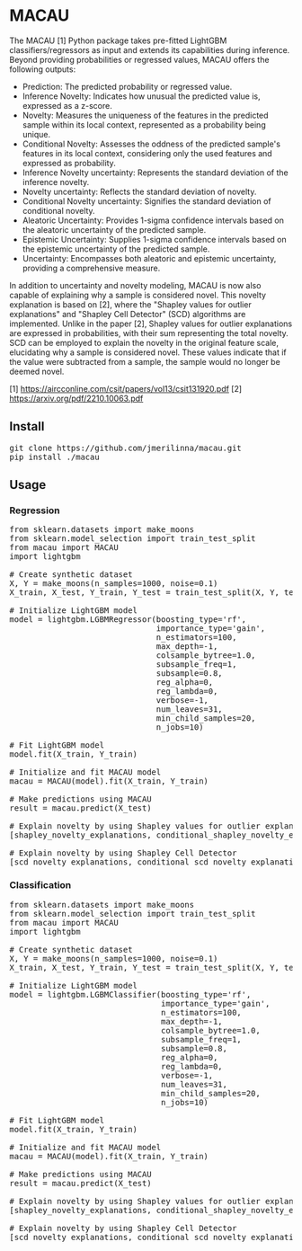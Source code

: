 # MACAU
The MACAU [1] Python package takes pre-fitted LightGBM classifiers/regressors as input and extends its capabilities during inference. Beyond providing probabilities or regressed values, MACAU offers the following outputs:

- Prediction: The predicted probability or regressed value.
- Inference Novelty: Indicates how unusual the predicted value is, expressed as a z-score.
- Novelty: Measures the uniqueness of the features in the predicted sample within its local context, represented as a probability being unique.
- Conditional Novelty: Assesses the oddness of the predicted sample's features in its local context, considering only the used features and expressed as probability.
- Inference Novelty uncertainty: Represents the standard deviation of the inference novelty.
- Novelty uncertainty: Reflects the standard deviation of novelty.
- Conditional Novelty uncertainty: Signifies the standard deviation of conditional novelty.
- Aleatoric Uncertainty: Provides 1-sigma confidence intervals based on the aleatoric uncertainty of the predicted sample.
- Epistemic Uncertainty: Supplies 1-sigma confidence intervals based on the epistemic uncertainty of the predicted sample.
- Uncertainty: Encompasses both aleatoric and epistemic uncertainty, providing a comprehensive measure.

In addition to uncertainty and novelty modeling, MACAU is now also capable of explaining why a sample is considered novel. This novelty explanation is based on [2], where the "Shapley values for outlier explanations" and "Shapley Cell Detector" (SCD) algorithms are implemented. Unlike in the paper [2], Shapley values for outlier explanations are expressed in probabilities, with their sum representing the total novelty. SCD can be employed to explain the novelty in the original feature scale, elucidating why a sample is considered novel. These values indicate that if the value were subtracted from a sample, the sample would no longer be deemed novel.

[1] https://aircconline.com/csit/papers/vol13/csit131920.pdf
[2] https://arxiv.org/pdf/2210.10063.pdf

## Install
<pre>
git clone https://github.com/jmerilinna/macau.git
pip install ./macau
</pre>
## Usage

### Regression
<pre>
from sklearn.datasets import make_moons
from sklearn.model_selection import train_test_split
from macau import MACAU
import lightgbm

# Create synthetic dataset
X, Y = make_moons(n_samples=1000, noise=0.1)
X_train, X_test, Y_train, Y_test = train_test_split(X, Y, test_size=0.25)

# Initialize LightGBM model
model = lightgbm.LGBMRegressor(boosting_type='rf',
                               importance_type='gain',
                               n_estimators=100,
                               max_depth=-1,
                               colsample_bytree=1.0,
                               subsample_freq=1,
                               subsample=0.8,
                               reg_alpha=0,
                               reg_lambda=0,
                               verbose=-1,
                               num_leaves=31,
                               min_child_samples=20,
                               n_jobs=10)

# Fit LightGBM model
model.fit(X_train, Y_train)

# Initialize and fit MACAU model
macau = MACAU(model).fit(X_train, Y_train)

# Make predictions using MACAU
result = macau.predict(X_test)

# Explain novelty by using Shapley values for outlier explanations
[shapley_novelty_explanations, conditional_shapley_novelty_explanations] = macau.novelty_explanations(X_test, shap_values = True)

# Explain novelty by using Shapley Cell Detector
[scd_novelty_explanations, conditional_scd_novelty_explanations] = macau.novelty_explanations(X_test, shap_values = False)
</pre>


### Classification
<pre>
from sklearn.datasets import make_moons
from sklearn.model_selection import train_test_split
from macau import MACAU
import lightgbm

# Create synthetic dataset
X, Y = make_moons(n_samples=1000, noise=0.1)
X_train, X_test, Y_train, Y_test = train_test_split(X, Y, test_size=0.25)

# Initialize LightGBM model
model = lightgbm.LGBMClassifier(boosting_type='rf',
                                importance_type='gain',
                                n_estimators=100,
                                max_depth=-1,
                                colsample_bytree=1.0,
                                subsample_freq=1,
                                subsample=0.8,
                                reg_alpha=0,
                                reg_lambda=0,
                                verbose=-1,
                                num_leaves=31,
                                min_child_samples=20,
                                n_jobs=10)

# Fit LightGBM model
model.fit(X_train, Y_train)

# Initialize and fit MACAU model
macau = MACAU(model).fit(X_train, Y_train)

# Make predictions using MACAU
result = macau.predict(X_test)

# Explain novelty by using Shapley values for outlier explanations
[shapley_novelty_explanations, conditional_shapley_novelty_explanations] = macau.novelty_explanations(X_test, shap_values = True)

# Explain novelty by using Shapley Cell Detector
[scd_novelty_explanations, conditional_scd_novelty_explanations] = macau.novelty_explanations(X_test, shap_values = False)
</pre>
